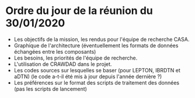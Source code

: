 # Ordre du jour de la réunion du 30/01/2020

- Les objectifs de la mission, les rendus pour l'équipe de recherche CASA.
- Graphique de l'architecture (éventuellement les formats de données échangées entre les composants)
- Les besoins, les priorités de l'équipe de recherche.
- L'utilisation de CRAWDAD dans le projet.
- Les codes sources sur lesquelles se baser (pour LEPTON, IBRDTN et aDTN) (le code a-t-il été mis à jour depuis l'année dernière ?)
- Les préférences sur le format des scripts de traitement des données (pas les scripts de lancement)
